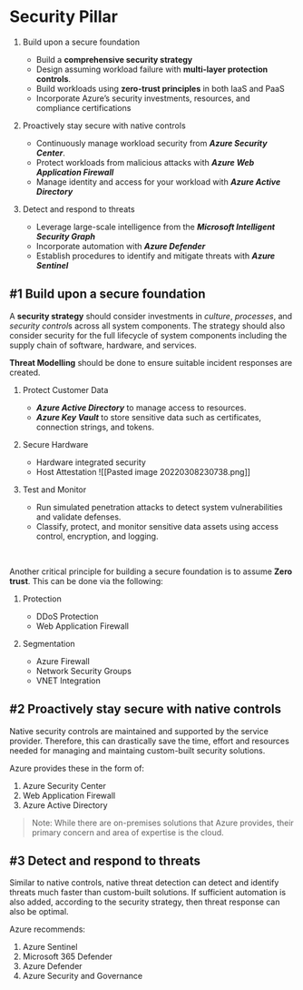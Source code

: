 # Security Pillar

1. Build upon a secure foundation
	- Build a **comprehensive security strategy**
	- Design assuming workload failure with **multi-layer protection controls**.
	- Build workloads using **zero-trust principles** in both IaaS and PaaS
	- Incorporate Azure’s security investments, resources, and compliance certifications

2. Proactively stay secure with native controls
	- Continuously manage workload security from ***Azure Security Center***.
	- Protect workloads from malicious attacks with ***Azure Web Application Firewall***
	- Manage identity and access for your workload with ***Azure Active Directory***
	
3. Detect and respond to threats
	- Leverage large-scale intelligence from the ***Microsoft Intelligent Security Graph***
	- Incorporate automation with ***Azure Defender***
	- Establish procedures to identify and mitigate threats with ***Azure Sentinel***

## #1 Build upon a secure foundation
A **security strategy** should consider investments in *culture*, *processes*, and *security control*s across all system components. The strategy should also consider security for the full lifecycle of system components including the supply chain of software, hardware, and services. 

**Threat Modelling** should be done to ensure suitable incident responses are created.

1. Protect Customer Data
	- ***Azure Active Directory*** to manage access to resources.
	- ***Azure Key Vault*** to store sensitive data such as certificates, connection strings, and tokens.

2. Secure Hardware
	- Hardware integrated security
	- Host Attestation
	![[Pasted image 20220308230738.png]]

3. Test and Monitor
	- Run simulated penetration attacks to detect system vulnerabilities and validate defenses.
	- Classify, protect, and monitor sensitive data assets using access control, encryption, and logging.

<br>

Another critical principle for building a secure foundation is to assume **Zero trust**. This can be done via the following:
1. Protection
	- DDoS Protection
	- Web Application Firewall

2. Segmentation
	- Azure Firewall
	- Network Security Groups
	- VNET Integration

## #2 Proactively stay secure with native controls
Native security controls are maintained and supported by the service provider. Therefore, this can drastically save the time, effort and resources needed for managing and maintaing custom-built security solutions.

Azure provides these in the form of:
1. Azure Security Center
2. Web Application Firewall
3. Azure Active Directory

> Note: While there are on-premises solutions that Azure provides, their primary concern and area of expertise is the cloud. 

## #3 Detect and respond to threats
Similar to native controls, native threat detection can detect and identify threats much faster than custom-built solutions. If sufficient automation is also added, according to the security strategy, then threat response can also be optimal.

Azure recommends:
1. Azure Sentinel
2. Microsoft 365 Defender
3. Azure Defender
4. Azure Security and Governance
